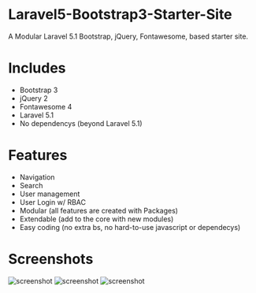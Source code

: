 # Laravel5-Bootstrap3-Starter-Site
A Modular Laravel 5.1 Bootstrap, jQuery, Fontawesome, based starter site.

# Includes
* Bootstrap 3
* jQuery 2
* Fontawesome 4
* Laravel 5.1
* No dependencys (beyond Laravel 5.1)

# Features
* Navigation
* Search 
* User management
* User Login w/ RBAC
* Modular (all features are created with Packages)
* Extendable (add to the core with new modules)
* Easy coding (no extra bs, no hard-to-use javascript or dependecys)

# Screenshots
![screenshot](http://i.imgur.com/ro8D43t.png)
![screenshot](http://i.imgur.com/b8zPe99.png)
![screenshot](http://i.imgur.com/loBHtra.png)
